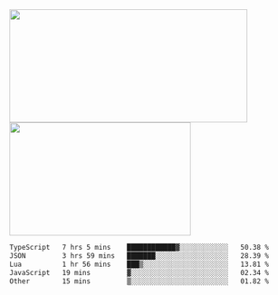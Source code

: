 <a href="https://github.com/anuraghazra/github-readme-stats">
  <img height=200 width=420 align="center" src="https://github-readme-stats.vercel.app/api?username=airRnot1106&hide_title=true&show_icons=true&rank_icon=github" />
</a>
<a href="https://github.com/anuraghazra/convoychat">
  <img height=200 width=320 align="center" src="https://github-readme-stats.vercel.app/api/top-langs/?username=airRnot1106&hide_title=true&layout=compact&hide=html,css" />
</a>

<!--START_SECTION:waka-->

```txt
TypeScript   7 hrs 5 mins    ████████████▓░░░░░░░░░░░░   50.38 %
JSON         3 hrs 59 mins   ███████░░░░░░░░░░░░░░░░░░   28.39 %
Lua          1 hr 56 mins    ███▒░░░░░░░░░░░░░░░░░░░░░   13.81 %
JavaScript   19 mins         ▓░░░░░░░░░░░░░░░░░░░░░░░░   02.34 %
Other        15 mins         ▒░░░░░░░░░░░░░░░░░░░░░░░░   01.82 %
```

<!--END_SECTION:waka-->
